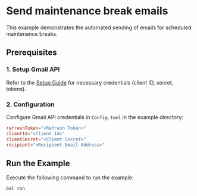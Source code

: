 # Send maintenance break emails

This example demonstrates the automated sending of emails for scheduled maintenance breaks.

## Prerequisites

### 1. Setup Gmail API

Refer to the [Setup Guide](https://central.ballerina.io/ballerinax/googleapis.gmail/latest#setup-guide) for necessary credentials (client ID, secret, tokens).

### 2. Configuration

Configure Gmail API credentials in `Config.toml` in the example directory:

```toml
refreshToken="<Refresh Token>"
clientId="<Client Id>"
clientSecret="<Client Secret>"
recipient="<Recipient Email Address>"
```

## Run the Example

Execute the following command to run the example:

```bash
bal run
```
